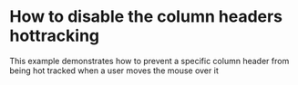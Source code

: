 # How to disable the column headers hottracking


<p>This example demonstrates how to prevent a specific column header from being hot tracked when a user moves the mouse over it</p>

<br/>


